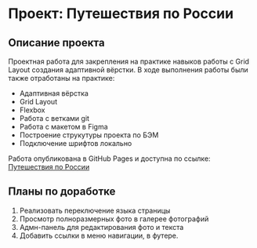 # Проект: Путешествия по России

## Описание проекта
Проектная работа для закрепления на практике навыков работы с Grid Layout создания адаптивной вёрстки. 
В ходе выполнения работы были также отработаны на практике:
* Адаптивная вёрстка
* Grid Layout
* Flexbox
* Работа с ветками git
* Работа с макетом в Figma
* Построение струкутуры проекта по БЭМ
* Подключение шрифтов локально

Работа опубликована в GitHub Pages и доступна по ссылке: [Путешествия по России](https://bntamnh.github.io/russian-travel/index.html) 

## Планы по доработке
1. Реализовать переключение языка страницы
2. Просмотр полноразмерных фото в галерее фотографий
3. Адмн-панель для редактирования фото и текста
4. Добавить ссылки в меню навигации, в футере.
